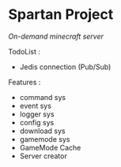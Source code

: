 Spartan Project
===================

*On-demand minecraft server*

TodoList :
 - Jedis connection (Pub/Sub)

 
Features :
 - command sys
 - event sys
 - logger sys
 - config sys
 - download sys
 - gamemode sys
 - GameMode Cache
 - Server creator
 